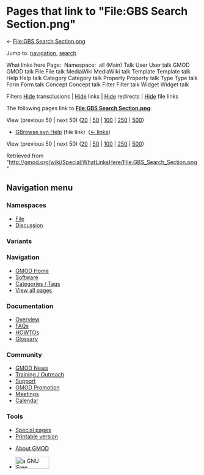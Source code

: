 <div id="mw-page-base" class="noprint">

</div>

<div id="mw-head-base" class="noprint">

</div>

<div id="content" class="mw-body" role="main">

<span id="top"></span>

<div id="mw-js-message" style="display:none;">

</div>



# <span dir="auto">Pages that link to "File:GBS Search Section.png"</span>

<div id="bodyContent">

<div id="contentSub">

← [File:GBS Search
Section.png](/wiki/File:GBS_Search_Section.png "File:GBS Search Section.png")

</div>

<div id="jump-to-nav" class="mw-jump">

Jump to: [navigation](#mw-navigation), [search](#p-search)

</div>

<div id="mw-content-text">

What links here Page:  Namespace:  all (Main) Talk User User talk GMOD
GMOD talk File File talk MediaWiki MediaWiki talk Template Template talk
Help Help talk Category Category talk Property Property talk Type Type
talk Form Form talk Concept Concept talk Filter Filter talk Widget
Widget talk

Filters
[Hide](/mediawiki/index.php?title=Special:WhatLinksHere/File:GBS_Search_Section.png&hidetrans=1 "Special:WhatLinksHere/File:GBS Search Section.png")
transclusions \|
[Hide](/mediawiki/index.php?title=Special:WhatLinksHere/File:GBS_Search_Section.png&hidelinks=1 "Special:WhatLinksHere/File:GBS Search Section.png")
links \|
[Hide](/mediawiki/index.php?title=Special:WhatLinksHere/File:GBS_Search_Section.png&hideredirs=1 "Special:WhatLinksHere/File:GBS Search Section.png")
redirects \|
[Hide](/mediawiki/index.php?title=Special:WhatLinksHere/File:GBS_Search_Section.png&hideimages=1 "Special:WhatLinksHere/File:GBS Search Section.png")
file links

The following pages link to **[File:GBS Search
Section.png](/wiki/File:GBS_Search_Section.png "File:GBS Search Section.png")**:

View (previous 50 \| next 50)
([20](/mediawiki/index.php?title=Special:WhatLinksHere/File:GBS_Search_Section.png&limit=20 "Special:WhatLinksHere/File:GBS Search Section.png")
\|
[50](/mediawiki/index.php?title=Special:WhatLinksHere/File:GBS_Search_Section.png&limit=50 "Special:WhatLinksHere/File:GBS Search Section.png")
\|
[100](/mediawiki/index.php?title=Special:WhatLinksHere/File:GBS_Search_Section.png&limit=100 "Special:WhatLinksHere/File:GBS Search Section.png")
\|
[250](/mediawiki/index.php?title=Special:WhatLinksHere/File:GBS_Search_Section.png&limit=250 "Special:WhatLinksHere/File:GBS Search Section.png")
\|
[500](/mediawiki/index.php?title=Special:WhatLinksHere/File:GBS_Search_Section.png&limit=500 "Special:WhatLinksHere/File:GBS Search Section.png"))

- [GBrowse syn Help](/wiki/GBrowse_syn_Help "GBrowse syn Help") (file
  link) ‎ <span class="mw-whatlinkshere-tools">([←
  links](/mediawiki/index.php?title=Special:WhatLinksHere&target=GBrowse+syn+Help "Special:WhatLinksHere"))</span>

View (previous 50 \| next 50)
([20](/mediawiki/index.php?title=Special:WhatLinksHere/File:GBS_Search_Section.png&limit=20 "Special:WhatLinksHere/File:GBS Search Section.png")
\|
[50](/mediawiki/index.php?title=Special:WhatLinksHere/File:GBS_Search_Section.png&limit=50 "Special:WhatLinksHere/File:GBS Search Section.png")
\|
[100](/mediawiki/index.php?title=Special:WhatLinksHere/File:GBS_Search_Section.png&limit=100 "Special:WhatLinksHere/File:GBS Search Section.png")
\|
[250](/mediawiki/index.php?title=Special:WhatLinksHere/File:GBS_Search_Section.png&limit=250 "Special:WhatLinksHere/File:GBS Search Section.png")
\|
[500](/mediawiki/index.php?title=Special:WhatLinksHere/File:GBS_Search_Section.png&limit=500 "Special:WhatLinksHere/File:GBS Search Section.png"))

</div>

<div class="printfooter">

Retrieved from
"<http://gmod.org/wiki/Special:WhatLinksHere/File:GBS_Search_Section.png>"

</div>

<div id="catlinks" class="catlinks catlinks-allhidden">

</div>

<div class="visualClear">

</div>

</div>

</div>

<div id="mw-navigation">

## Navigation menu

<div id="mw-head">



<div id="left-navigation">

<div id="p-namespaces" class="vectorTabs" role="navigation"
aria-labelledby="p-namespaces-label">

### Namespaces

- <span id="ca-nstab-image"><a href="/wiki/File:GBS_Search_Section.png" accesskey="c"
  title="View the file page [c]">File</a></span>
- <span id="ca-talk"><a
  href="/mediawiki/index.php?title=File_talk:GBS_Search_Section.png&amp;action=edit&amp;redlink=1"
  accesskey="t"
  title="Discussion about the content page [t]">Discussion</a></span>

</div>

<div id="p-variants" class="vectorMenu emptyPortlet" role="navigation"
aria-labelledby="p-variants-label">

### 

### Variants[](#)

<div class="menu">

</div>

</div>

</div>

<div id="right-navigation">





</div>



</div>

</div>

</div>

<div id="mw-panel">

<div id="p-logo" role="banner">

<a href="/wiki/Main_Page"
style="background-image: url(http://gmod.org/images/GMOD-cogs.png);"
title="Visit the main page"></a>

</div>

<div id="p-Navigation" class="portal" role="navigation"
aria-labelledby="p-Navigation-label">

### Navigation

<div class="body">

- <span id="n-GMOD-Home">[GMOD Home](/wiki/Main_Page)</span>
- <span id="n-Software">[Software](/wiki/GMOD_Components)</span>
- <span id="n-Categories-.2F-Tags">[Categories /
  Tags](/wiki/Categories)</span>
- <span id="n-View-all-pages">[View all
  pages](/wiki/Special:AllPages)</span>

</div>

</div>

<div id="p-Documentation" class="portal" role="navigation"
aria-labelledby="p-Documentation-label">

### Documentation

<div class="body">

- <span id="n-Overview">[Overview](/wiki/Overview)</span>
- <span id="n-FAQs">[FAQs](/wiki/Category:FAQ)</span>
- <span id="n-HOWTOs">[HOWTOs](/wiki/Category:HOWTO)</span>
- <span id="n-Glossary">[Glossary](/wiki/Glossary)</span>

</div>

</div>

<div id="p-Community" class="portal" role="navigation"
aria-labelledby="p-Community-label">

### Community

<div class="body">

- <span id="n-GMOD-News">[GMOD News](/wiki/GMOD_News)</span>
- <span id="n-Training-.2F-Outreach">[Training /
  Outreach](/wiki/Training_and_Outreach)</span>
- <span id="n-Support">[Support](/wiki/Support)</span>
- <span id="n-GMOD-Promotion">[GMOD
  Promotion](/wiki/GMOD_Promotion)</span>
- <span id="n-Meetings">[Meetings](/wiki/Meetings)</span>
- <span id="n-Calendar">[Calendar](/wiki/Calendar)</span>

</div>

</div>

<div id="p-tb" class="portal" role="navigation"
aria-labelledby="p-tb-label">

### Tools

<div class="body">

- <span id="t-specialpages"><a href="/wiki/Special:SpecialPages" accesskey="q"
  title="A list of all special pages [q]">Special pages</a></span>
- <span id="t-print"><a
  href="/mediawiki/index.php?title=Special:WhatLinksHere/File:GBS_Search_Section.png&amp;printable=yes"
  rel="alternate" accesskey="p"
  title="Printable version of this page [p]">Printable version</a></span>

</div>

</div>

</div>

</div>

<div id="footer" role="contentinfo">

- <span id="footer-places-about">[About
  GMOD](/wiki/GMOD:About "GMOD:About")</span>

<!-- -->

- <span id="footer-copyrightico">[<img src="http://www.gnu.org/graphics/gfdl-logo-small.png" width="88"
  height="31" alt="a GNU Free Documentation License" />](http://www.gnu.org/licenses/fdl-1.3.html)</span>


<div style="clear:both">

</div>

</div>
